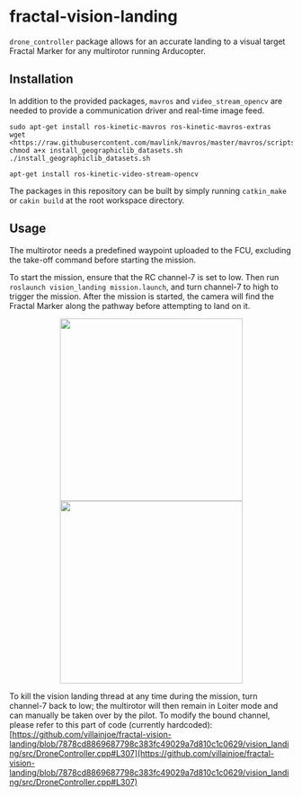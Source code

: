 # fractal-vision-landing

`drone_controller` package allows for an accurate landing to a visual target Fractal Marker for any multirotor running Arducopter.

## Installation

In addition to the provided packages, `mavros` and `video_stream_opencv` are needed to provide a communication driver and real-time image feed.

```
sudo apt-get install ros-kinetic-mavros ros-kinetic-mavros-extras
wget <https://raw.githubusercontent.com/mavlink/mavros/master/mavros/scripts/install_geographiclib_datasets.sh>
chmod a+x install_geographiclib_datasets.sh
./install_geographiclib_datasets.sh

apt-get install ros-kinetic-video-stream-opencv
```

The packages in this repository can be built by simply running `catkin_make` or `cakin build` at the root workspace directory.

## Usage

The multirotor needs a predefined waypoint uploaded to the FCU, excluding the take-off command before starting the mission. 

To start the mission, ensure that the RC channel-7 is set to low. Then run `roslaunch vision_landing mission.launch`, and turn channel-7 to high to trigger the mission. After the mission is started, the camera will find the Fractal Marker along the pathway before attempting to land on it. 

<p align="center">
  
<img src="https://user-images.githubusercontent.com/40484370/155521020-ca529201-9cef-4cd2-815b-46b41fcd317d.jpg" width="325"/> 
<img src="https://user-images.githubusercontent.com/40484370/155521065-3d89870a-1e07-434c-adf1-daefa977a240.jpg" width="325"/> 

</p>

To kill the vision landing thread at any time during the mission, turn channel-7 back to low; the multirotor will then remain in Loiter mode and can manually be taken over by the pilot. To modify the bound channel, please refer to this part of code (currently hardcoded):
[https://github.com/villainjoe/fractal-vision-landing/blob/7878cd8869687798c383fc49029a7d810c1c0629/vision_landing/src/DroneController.cpp#L307](https://github.com/villainjoe/fractal-vision-landing/blob/7878cd8869687798c383fc49029a7d810c1c0629/vision_landing/src/DroneController.cpp#L307)


